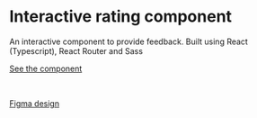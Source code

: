 # Interactive rating component

An interactive component to provide feedback. Built using React (Typescript), React Router and Sass

[See the component](https://cthulhuscode.github.io/react-interactive-rating-component)

<br>

[Figma design](https://www.figma.com/file/yp2tWIPhdf6igLrRJMwEBh/interactive-rating-component)
